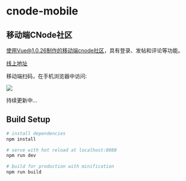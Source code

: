 # cnode-mobile

## 移动端CNode社区

使用Vue@1.0.26制作的移动端cnode社区，具有登录、发帖和评论等功能。

[线上地址](https://pramper.github.io/CNode-Mobile/dist)

移动端扫码，在手机浏览器中访问:

![](http://oa7d6dxqt.bkt.clouddn.com/cnode-mobile1472460816.png)

持续更新中...

## Build Setup

``` bash
# install dependencies
npm install

# serve with hot reload at localhost:8080
npm run dev

# build for production with minification
npm run build

```


